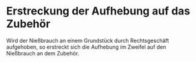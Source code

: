 # Erstreckung der Aufhebung auf das Zubehör

Wird der Nießbrauch an einem Grundstück durch Rechtsgeschäft aufgehoben, so erstreckt sich die Aufhebung im Zweifel auf den Nießbrauch an dem Zubehör. 

